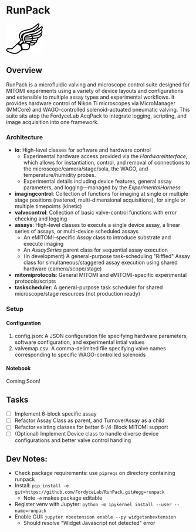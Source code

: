 # RunPack
![Fly Higher](/resources/fly_higher.png)

## Overview
RunPack is a microfluidic valving and microscope control suite designed for MITOMI experiments using a variety of device layouts and configurations and extensible to multiple assay types and experimental workflows. It provides hardware control of Nikon Ti microscopes via MicroManager (MMCore) and WAGO-controlled solenoid-actuated pneumatic valving. This suite sits atop the FordyceLab AcqPack to integrate logging, scripting, and image acquisition into one framework.

### Architecture
- **io**: High-level classes for software and hardware control
  - Experimental hardware access provided via the *HardwareInterface*, which allows for instantiation, control, and removal of connections to the microscope/camera/stage/sola, the WAGO, and temperature/humidity probes.
  - Experimental details including device features, general assay parameters, and logging—managed by the *ExperimentalHarness*
- **imagingcontrol**: Collection of functions for imaging at single or multiple stage positions (rastered, multi-dimensional acquisitions), for single or multiple timepoints (kinetic)
- **valvecontrol**: Collection of basic valve-control functions with error checking and logging
- **assays**: High-level classes to execute a single device assay, a linear series of assays, or multi-device scheduled assays
  - An eMITOMI-specific *Assay* class to introduce substrate and execute imaging 
  - An *AssaySeries* parent class for sequential assay execution
  - (In development) A general-purpose task-scheduling "Riffled" Assay class for simultaneous/staggered assay execution using shared hardware (camera/scope/stage)
- **mitomiprotocols**: General MITOMI and eMITOMI-specific experimental protocols/scripts
- **taskscheduler**: A general-purpose task scheduler for shared microscope/stage resources (not production ready)

### Setup
#### Configuration
1. config.json: A JSON configuration file specifying hardware parameters, software configuration, and experimental intial values
2. valvemap.csv: A comma-delimited file specifying valve names corresponding to specific WAGO-controlled solenoids
#### Notebook
Coming Soon!
## Tasks
- [ ] Implement 6-block specific assay
- [ ] Refactor Assay Class as parent, and TurnoverAssay as a child
- [ ] Refactor existing classes for better 6-/4-Block MITOMI support
- [ ] \(Optional) Implement Device class to handle diverse device configurations and better valve control handling

## Dev Notes:
- Check package requirements: use `pipreqs` on directory containing runpack 
- Install: `pip install -e git+https://github.com/FordyceLab/RunPack.git#egg=runpack`
    + Note `-e` makes package editable
- Register venv with Jupyter: `python -m ipykernel install --user --name=runpack`
- Enable GUI: `jupyter nbextension enable --py widgetsnbextension`
  + Should resolve "Widget Javascript not detected" error

